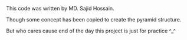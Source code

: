 This code was written by MD. Sajid Hossain.

Though some concept has been copied to create the pyramid structure.

But who cares cause end of the day this project is just for practice ^_^
